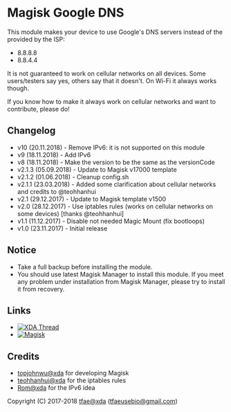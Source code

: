 Magisk Google DNS
==========

This module makes your device to use Google's DNS servers instead of the provided by the ISP:
* 8.8.8.8
* 8.8.4.4


It is not guaranteed to work on cellular networks on all devices. Some users/testers say yes, others say that it doesn't.
On Wi-Fi it always works though.

If you know how to make it always work on cellular networks and want to contribute, please do!


## Changelog
* v10    (20.11.2018) - Remove IPv6: it is not supported on this module
* v9     (18.11.2018) - Add IPv6
* v8     (18.11.2018) - Make the version to be the same as the versionCode
* v2.1.3 (05.09.2018) - Update to Magisk v17000 template
* v2.1.2 (01.06.2018) - Cleanup config.sh
* v2.1.1 (23.03.2018) - Added some clarification about cellular networks and credits to @teohhanhui
* v2.1   (29.12.2017) - Update to Magisk template v1500
* v2.0   (28.12.2017) - Use iptables rules (works on cellular networks on some devices) [thanks @teohhanhui]
* v1.1   (11.12.2017) - Disable not needed Magic Mount (fix bootloops)
* v1.0   (23.11.2017) - Initial release


## Notice
* Take a full backup before installing the module.
* You should use latest Magisk Manager to install this module. If you meet any problem under installation from Magisk Manager, please try to install it from recovery.


## Links
* [![XDA Thread](https://img.shields.io/badge/XDA-Thread-orange.svg)](https://forum.xda-developers.com/apps/magisk/magisk-magisk-google-dns-v8-t3868528)
* [![Magisk](https://img.shields.io/badge/Magisk-v17%2B-brightgreen.svg)](https://forum.xda-developers.com/apps/magisk/official-magisk-v7-universal-systemless-t3473445)


## Credits
* <a href="https://forum.xda-developers.com/member.php?u=4470081">topjohnwu@xda</a> for developing Magisk
* <a href="https://forum.xda-developers.com/member.php?u=4460571">teohhanhui@xda</a> for the iptables rules
* <a href="https://forum.xda-developers.com/member.php?u=5332893">Rom@xda</a> for the IPv6 idea


Copyright (C) 2017-2018 <a href="https://forum.xda-developers.com/member.php?u=6415870">tfae@xda</a> (tfaeusebio@gmail.com)

